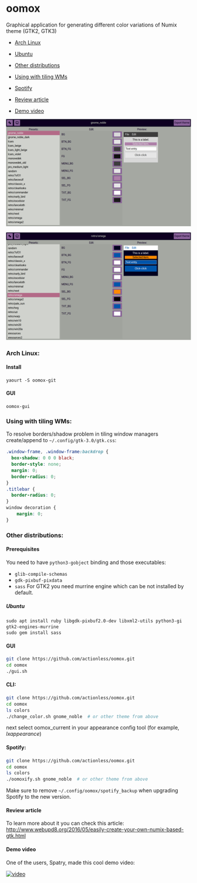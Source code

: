oomox
=====

Graphical application for generating different color variations of Numix theme (GTK2, GTK3)

  * [Arch Linux](#arch-linux "")

  * [Ubuntu](#ubuntu "")

  * [Other distributions](#other-distributions "")

  * [Using with tiling WMs](#using-with-tiling-wms "")

  * [Spotify](#spotify "")

  * [Review article](#review-article "")

  * [Demo video](#demo-video "")

![Screenshot GUI 1](https://raw.githubusercontent.com/actionless/oomox/master/screenshot_gui.png "Screenshot GUI 1")

![Screenshot GUI 2](https://raw.githubusercontent.com/actionless/oomox/master/screenshot_gui_retro.png "Screenshot GUI 2")

### Arch Linux:

#### Install

```
yaourt -S oomox-git
```

#### GUI

```
oomox-gui
```


### Using with tiling WMs:

To resolve borders/shadow problem in tiling window managers create/append to 
`~/.config/gtk-3.0/gtk.css`:

```css
.window-frame, .window-frame:backdrop {
  box-shadow: 0 0 0 black;
  border-style: none;
  margin: 0;
  border-radius: 0;
}
.titlebar {
  border-radius: 0;
}
window decoration {
	margin: 0;
}
```


### Other distributions:

#### Prerequisites

You need to have `python3-gobject` binding and those executables:
 - `glib-compile-schemas`
 - `gdk-pixbuf-pixdata`
 - `sass`
For GTK2 you need murrine engine which can be not installed by default.

##### Ubuntu

```
sudo apt install ruby libgdk-pixbuf2.0-dev libxml2-utils python3-gi gtk2-engines-murrine
sudo gem install sass
```

#### GUI

```sh
git clone https://github.com/actionless/oomox.git
cd oomox
./gui.sh
```

#### CLI:
```sh
git clone https://github.com/actionless/oomox.git
cd oomox
ls colors
./change_color.sh gnome_noble  # or other theme from above
```


next select oomox_current in your appearance config tool (for example, _lxappearance_)


#### Spotify:
```sh
git clone https://github.com/actionless/oomox.git
cd oomox
ls colors
./oomoxify.sh gnome_noble  # or other theme from above
```
Make sure to remove `~/.config/oomox/spotify_backup` when upgrading Spotify to the new version.


#### Review article

To learn more about it you can check this article: http://www.webupd8.org/2016/05/easily-create-your-own-numix-based-gtk.html

#### Demo video

One of the users, Spatry, made this cool demo video:

[![video](https://img.youtube.com/vi/Dh5TuIYQ6jo/0.jpg)](https://www.youtube.com/watch?v=Dh5TuIYQ6jo)
